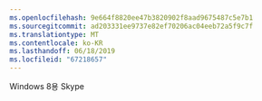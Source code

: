 ```yaml
---
ms.openlocfilehash: 9e664f8820ee47b3820902f8aad9675487c5e7b1
ms.sourcegitcommit: ad203331ee9737e82ef70206ac04eeb72a5f9c7f
ms.translationtype: MT
ms.contentlocale: ko-KR
ms.lasthandoff: 06/18/2019
ms.locfileid: "67218657"
---
```

Windows 8용 Skype
